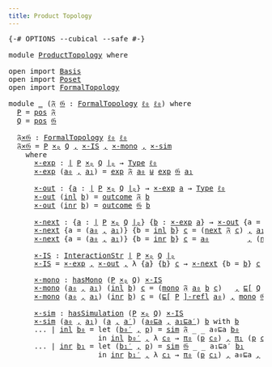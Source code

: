 ```yaml
---
title: Product Topology
---
```


<pre class="Agda"><a id="42" class="Symbol">{-#</a> <a id="46" class="Keyword">OPTIONS</a> <a id="54" class="Pragma">--cubical</a> <a id="64" class="Pragma">--safe</a> <a id="71" class="Symbol">#-}</a>

<a id="76" class="Keyword">module</a> <a id="83" href="ProductTopology.html" class="Module">ProductTopology</a> <a id="99" class="Keyword">where</a>

<a id="106" class="Keyword">open</a> <a id="111" class="Keyword">import</a> <a id="118" href="Basis.html" class="Module">Basis</a>
<a id="124" class="Keyword">open</a> <a id="129" class="Keyword">import</a> <a id="136" href="Poset.html" class="Module">Poset</a>
<a id="142" class="Keyword">open</a> <a id="147" class="Keyword">import</a> <a id="154" href="FormalTopology.html" class="Module">FormalTopology</a>

<a id="170" class="Keyword">module</a> <a id="177" href="ProductTopology.html#177" class="Module">_</a> <a id="179" class="Symbol">(</a><a id="180" href="ProductTopology.html#180" class="Bound">𝔉</a> <a id="182" href="ProductTopology.html#182" class="Bound">𝔊</a> <a id="184" class="Symbol">:</a> <a id="186" href="FormalTopology.html#1345" class="Function">FormalTopology</a> <a id="201" href="Basis.html#2598" class="Generalizable">ℓ₀</a> <a id="204" href="Basis.html#2598" class="Generalizable">ℓ₀</a><a id="206" class="Symbol">)</a> <a id="208" class="Keyword">where</a>
  <a id="216" href="ProductTopology.html#216" class="Function">P</a> <a id="218" class="Symbol">=</a> <a id="220" href="FormalTopology.html#1525" class="Function">pos</a> <a id="224" href="ProductTopology.html#180" class="Bound">𝔉</a>
  <a id="228" href="ProductTopology.html#228" class="Function">Q</a> <a id="230" class="Symbol">=</a> <a id="232" href="FormalTopology.html#1525" class="Function">pos</a> <a id="236" href="ProductTopology.html#182" class="Bound">𝔊</a>

  <a id="241" href="ProductTopology.html#241" class="Function">𝔉×𝔊</a> <a id="245" class="Symbol">:</a> <a id="247" href="FormalTopology.html#1345" class="Function">FormalTopology</a> <a id="262" href="ProductTopology.html#201" class="Bound">ℓ₀</a> <a id="265" href="ProductTopology.html#201" class="Bound">ℓ₀</a>
  <a id="270" href="ProductTopology.html#241" class="Function">𝔉×𝔊</a> <a id="274" class="Symbol">=</a> <a id="276" href="ProductTopology.html#216" class="Function">P</a> <a id="278" href="Poset.html#7749" class="Function Operator">×ₚ</a> <a id="281" href="ProductTopology.html#228" class="Function">Q</a> <a id="283" href="Agda.Builtin.Sigma.html#236" class="InductiveConstructor Operator">,</a> <a id="285" href="ProductTopology.html#735" class="Function">×-IS</a> <a id="290" href="Agda.Builtin.Sigma.html#236" class="InductiveConstructor Operator">,</a> <a id="292" href="ProductTopology.html#836" class="Function">×-mono</a> <a id="299" href="Agda.Builtin.Sigma.html#236" class="InductiveConstructor Operator">,</a> <a id="301" href="ProductTopology.html#1012" class="Function">×-sim</a>
    <a id="311" class="Keyword">where</a>
      <a id="323" href="ProductTopology.html#323" class="Function">×-exp</a> <a id="329" class="Symbol">:</a> <a id="331" href="Poset.html#2382" class="Function Operator">∣</a> <a id="333" href="ProductTopology.html#216" class="Function">P</a> <a id="335" href="Poset.html#7749" class="Function Operator">×ₚ</a> <a id="338" href="ProductTopology.html#228" class="Function">Q</a> <a id="340" href="Poset.html#2382" class="Function Operator">∣ₚ</a> <a id="343" class="Symbol">→</a> <a id="345" href="Cubical.Core.Primitives.html#1230" class="Primitive">Type</a> <a id="350" href="ProductTopology.html#201" class="Bound">ℓ₀</a>
      <a id="359" href="ProductTopology.html#323" class="Function">×-exp</a> <a id="365" class="Symbol">(</a><a id="366" href="ProductTopology.html#366" class="Bound">a₀</a> <a id="369" href="Agda.Builtin.Sigma.html#236" class="InductiveConstructor Operator">,</a> <a id="371" href="ProductTopology.html#371" class="Bound">a₁</a><a id="373" class="Symbol">)</a> <a id="375" class="Symbol">=</a> <a id="377" href="FormalTopology.html#1752" class="Function">exp</a> <a id="381" href="ProductTopology.html#180" class="Bound">𝔉</a> <a id="383" href="ProductTopology.html#366" class="Bound">a₀</a> <a id="386" href="Cubical.Data.Sum.Base.html#226" class="Datatype Operator">⊎</a> <a id="388" href="FormalTopology.html#1752" class="Function">exp</a> <a id="392" href="ProductTopology.html#182" class="Bound">𝔊</a> <a id="394" href="ProductTopology.html#371" class="Bound">a₁</a>

      <a id="404" href="ProductTopology.html#404" class="Function">×-out</a> <a id="410" class="Symbol">:</a> <a id="412" class="Symbol">{</a><a id="413" href="ProductTopology.html#413" class="Bound">a</a> <a id="415" class="Symbol">:</a> <a id="417" href="Poset.html#2382" class="Function Operator">∣</a> <a id="419" href="ProductTopology.html#216" class="Function">P</a> <a id="421" href="Poset.html#7749" class="Function Operator">×ₚ</a> <a id="424" href="ProductTopology.html#228" class="Function">Q</a> <a id="426" href="Poset.html#2382" class="Function Operator">∣ₚ</a><a id="428" class="Symbol">}</a> <a id="430" class="Symbol">→</a> <a id="432" href="ProductTopology.html#323" class="Function">×-exp</a> <a id="438" href="ProductTopology.html#413" class="Bound">a</a> <a id="440" class="Symbol">→</a> <a id="442" href="Cubical.Core.Primitives.html#1230" class="Primitive">Type</a> <a id="447" href="ProductTopology.html#201" class="Bound">ℓ₀</a>
      <a id="456" href="ProductTopology.html#404" class="Function">×-out</a> <a id="462" class="Symbol">(</a><a id="463" href="Cubical.Data.Sum.Base.html#284" class="InductiveConstructor">inl</a> <a id="467" href="ProductTopology.html#467" class="Bound">b</a><a id="468" class="Symbol">)</a> <a id="470" class="Symbol">=</a> <a id="472" href="FormalTopology.html#1852" class="Function">outcome</a> <a id="480" href="ProductTopology.html#180" class="Bound">𝔉</a> <a id="482" href="ProductTopology.html#467" class="Bound">b</a>
      <a id="490" href="ProductTopology.html#404" class="Function">×-out</a> <a id="496" class="Symbol">(</a><a id="497" href="Cubical.Data.Sum.Base.html#302" class="InductiveConstructor">inr</a> <a id="501" href="ProductTopology.html#501" class="Bound">b</a><a id="502" class="Symbol">)</a> <a id="504" class="Symbol">=</a> <a id="506" href="FormalTopology.html#1852" class="Function">outcome</a> <a id="514" href="ProductTopology.html#182" class="Bound">𝔊</a> <a id="516" href="ProductTopology.html#501" class="Bound">b</a>

      <a id="525" href="ProductTopology.html#525" class="Function">×-next</a> <a id="532" class="Symbol">:</a> <a id="534" class="Symbol">{</a><a id="535" href="ProductTopology.html#535" class="Bound">a</a> <a id="537" class="Symbol">:</a> <a id="539" href="Poset.html#2382" class="Function Operator">∣</a> <a id="541" href="ProductTopology.html#216" class="Function">P</a> <a id="543" href="Poset.html#7749" class="Function Operator">×ₚ</a> <a id="546" href="ProductTopology.html#228" class="Function">Q</a> <a id="548" href="Poset.html#2382" class="Function Operator">∣ₚ</a><a id="550" class="Symbol">}</a> <a id="552" class="Symbol">{</a><a id="553" href="ProductTopology.html#553" class="Bound">b</a> <a id="555" class="Symbol">:</a> <a id="557" href="ProductTopology.html#323" class="Function">×-exp</a> <a id="563" href="ProductTopology.html#535" class="Bound">a</a><a id="564" class="Symbol">}</a> <a id="566" class="Symbol">→</a> <a id="568" href="ProductTopology.html#404" class="Function">×-out</a> <a id="574" class="Symbol">{</a><a id="575" class="Argument">a</a> <a id="577" class="Symbol">=</a> <a id="579" href="ProductTopology.html#535" class="Bound">a</a><a id="580" class="Symbol">}</a> <a id="582" href="ProductTopology.html#553" class="Bound">b</a> <a id="584" class="Symbol">→</a> <a id="586" href="Poset.html#2382" class="Function Operator">∣</a> <a id="588" href="ProductTopology.html#216" class="Function">P</a> <a id="590" href="Poset.html#7749" class="Function Operator">×ₚ</a> <a id="593" href="ProductTopology.html#228" class="Function">Q</a> <a id="595" href="Poset.html#2382" class="Function Operator">∣ₚ</a>
      <a id="604" href="ProductTopology.html#525" class="Function">×-next</a> <a id="611" class="Symbol">{</a><a id="612" class="Argument">a</a> <a id="614" class="Symbol">=</a> <a id="616" class="Symbol">(</a><a id="617" href="ProductTopology.html#617" class="Bound">a₀</a> <a id="620" href="Agda.Builtin.Sigma.html#236" class="InductiveConstructor Operator">,</a> <a id="622" href="ProductTopology.html#622" class="Bound">a₁</a><a id="624" class="Symbol">)}</a> <a id="627" class="Symbol">{</a><a id="628" class="Argument">b</a> <a id="630" class="Symbol">=</a> <a id="632" href="Cubical.Data.Sum.Base.html#284" class="InductiveConstructor">inl</a> <a id="636" href="ProductTopology.html#636" class="Bound">b</a><a id="637" class="Symbol">}</a> <a id="639" href="ProductTopology.html#639" class="Bound">c</a> <a id="641" class="Symbol">=</a> <a id="643" class="Symbol">(</a><a id="644" href="FormalTopology.html#1978" class="Function">next</a> <a id="649" href="ProductTopology.html#180" class="Bound">𝔉</a> <a id="651" href="ProductTopology.html#639" class="Bound">c</a><a id="652" class="Symbol">)</a> <a id="654" href="Agda.Builtin.Sigma.html#236" class="InductiveConstructor Operator">,</a> <a id="656" href="ProductTopology.html#622" class="Bound">a₁</a>
      <a id="665" href="ProductTopology.html#525" class="Function">×-next</a> <a id="672" class="Symbol">{</a><a id="673" class="Argument">a</a> <a id="675" class="Symbol">=</a> <a id="677" class="Symbol">(</a><a id="678" href="ProductTopology.html#678" class="Bound">a₀</a> <a id="681" href="Agda.Builtin.Sigma.html#236" class="InductiveConstructor Operator">,</a> <a id="683" href="ProductTopology.html#683" class="Bound">a₁</a><a id="685" class="Symbol">)}</a> <a id="688" class="Symbol">{</a><a id="689" class="Argument">b</a> <a id="691" class="Symbol">=</a> <a id="693" href="Cubical.Data.Sum.Base.html#302" class="InductiveConstructor">inr</a> <a id="697" href="ProductTopology.html#697" class="Bound">b</a><a id="698" class="Symbol">}</a> <a id="700" href="ProductTopology.html#700" class="Bound">c</a> <a id="702" class="Symbol">=</a> <a id="704" href="ProductTopology.html#678" class="Bound">a₀</a>         <a id="715" href="Agda.Builtin.Sigma.html#236" class="InductiveConstructor Operator">,</a> <a id="717" class="Symbol">(</a><a id="718" href="FormalTopology.html#1978" class="Function">next</a> <a id="723" href="ProductTopology.html#182" class="Bound">𝔊</a> <a id="725" href="ProductTopology.html#700" class="Bound">c</a><a id="726" class="Symbol">)</a>

      <a id="735" href="ProductTopology.html#735" class="Function">×-IS</a> <a id="740" class="Symbol">:</a> <a id="742" href="FormalTopology.html#141" class="Function">InteractionStr</a> <a id="757" href="Poset.html#2382" class="Function Operator">∣</a> <a id="759" href="ProductTopology.html#216" class="Function">P</a> <a id="761" href="Poset.html#7749" class="Function Operator">×ₚ</a> <a id="764" href="ProductTopology.html#228" class="Function">Q</a> <a id="766" href="Poset.html#2382" class="Function Operator">∣ₚ</a>
      <a id="775" href="ProductTopology.html#735" class="Function">×-IS</a> <a id="780" class="Symbol">=</a> <a id="782" href="ProductTopology.html#323" class="Function">×-exp</a> <a id="788" href="Agda.Builtin.Sigma.html#236" class="InductiveConstructor Operator">,</a> <a id="790" href="ProductTopology.html#404" class="Function">×-out</a> <a id="796" href="Agda.Builtin.Sigma.html#236" class="InductiveConstructor Operator">,</a> <a id="798" class="Symbol">λ</a> <a id="800" class="Symbol">{</a><a id="801" href="ProductTopology.html#801" class="Bound">a</a><a id="802" class="Symbol">}</a> <a id="804" class="Symbol">{</a><a id="805" href="ProductTopology.html#805" class="Bound">b</a><a id="806" class="Symbol">}</a> <a id="808" href="ProductTopology.html#808" class="Bound">c</a> <a id="810" class="Symbol">→</a> <a id="812" href="ProductTopology.html#525" class="Function">×-next</a> <a id="819" class="Symbol">{</a><a id="820" class="Argument">b</a> <a id="822" class="Symbol">=</a> <a id="824" href="ProductTopology.html#805" class="Bound">b</a><a id="825" class="Symbol">}</a> <a id="827" href="ProductTopology.html#808" class="Bound">c</a>

      <a id="836" href="ProductTopology.html#836" class="Function">×-mono</a> <a id="843" class="Symbol">:</a> <a id="845" href="FormalTopology.html#791" class="Function">hasMono</a> <a id="853" class="Symbol">(</a><a id="854" href="ProductTopology.html#216" class="Function">P</a> <a id="856" href="Poset.html#7749" class="Function Operator">×ₚ</a> <a id="859" href="ProductTopology.html#228" class="Function">Q</a><a id="860" class="Symbol">)</a> <a id="862" href="ProductTopology.html#735" class="Function">×-IS</a>
      <a id="873" href="ProductTopology.html#836" class="Function">×-mono</a> <a id="880" class="Symbol">(</a><a id="881" href="ProductTopology.html#881" class="Bound">a₀</a> <a id="884" href="Agda.Builtin.Sigma.html#236" class="InductiveConstructor Operator">,</a> <a id="886" href="ProductTopology.html#886" class="Bound">a₁</a><a id="888" class="Symbol">)</a> <a id="890" class="Symbol">(</a><a id="891" href="Cubical.Data.Sum.Base.html#284" class="InductiveConstructor">inl</a> <a id="895" href="ProductTopology.html#895" class="Bound">b</a><a id="896" class="Symbol">)</a> <a id="898" href="ProductTopology.html#898" class="Bound">c</a> <a id="900" class="Symbol">=</a> <a id="902" class="Symbol">(</a><a id="903" href="FormalTopology.html#2107" class="Function">mono</a> <a id="908" href="ProductTopology.html#180" class="Bound">𝔉</a> <a id="910" href="ProductTopology.html#881" class="Bound">a₀</a> <a id="913" href="ProductTopology.html#895" class="Bound">b</a> <a id="915" href="ProductTopology.html#898" class="Bound">c</a><a id="916" class="Symbol">)</a>   <a id="920" href="Agda.Builtin.Sigma.html#236" class="InductiveConstructor Operator">,</a> <a id="922" href="Poset.html#3014" class="Function Operator">⊑[</a> <a id="925" href="ProductTopology.html#228" class="Function">Q</a> <a id="927" href="Poset.html#3014" class="Function Operator">]-refl</a> <a id="934" href="ProductTopology.html#886" class="Bound">a₁</a>
      <a id="943" href="ProductTopology.html#836" class="Function">×-mono</a> <a id="950" class="Symbol">(</a><a id="951" href="ProductTopology.html#951" class="Bound">a₀</a> <a id="954" href="Agda.Builtin.Sigma.html#236" class="InductiveConstructor Operator">,</a> <a id="956" href="ProductTopology.html#956" class="Bound">a₁</a><a id="958" class="Symbol">)</a> <a id="960" class="Symbol">(</a><a id="961" href="Cubical.Data.Sum.Base.html#302" class="InductiveConstructor">inr</a> <a id="965" href="ProductTopology.html#965" class="Bound">b</a><a id="966" class="Symbol">)</a> <a id="968" href="ProductTopology.html#968" class="Bound">c</a> <a id="970" class="Symbol">=</a> <a id="972" class="Symbol">(</a><a id="973" href="Poset.html#3014" class="Function Operator">⊑[</a> <a id="976" href="ProductTopology.html#216" class="Function">P</a> <a id="978" href="Poset.html#3014" class="Function Operator">]-refl</a> <a id="985" href="ProductTopology.html#951" class="Bound">a₀</a><a id="987" class="Symbol">)</a> <a id="989" href="Agda.Builtin.Sigma.html#236" class="InductiveConstructor Operator">,</a> <a id="991" href="FormalTopology.html#2107" class="Function">mono</a> <a id="996" href="ProductTopology.html#182" class="Bound">𝔊</a> <a id="998" href="ProductTopology.html#956" class="Bound">a₁</a> <a id="1001" href="ProductTopology.html#965" class="Bound">b</a> <a id="1003" href="ProductTopology.html#968" class="Bound">c</a>

      <a id="1012" href="ProductTopology.html#1012" class="Function">×-sim</a> <a id="1018" class="Symbol">:</a> <a id="1020" href="FormalTopology.html#1125" class="Function">hasSimulation</a> <a id="1034" class="Symbol">(</a><a id="1035" href="ProductTopology.html#216" class="Function">P</a> <a id="1037" href="Poset.html#7749" class="Function Operator">×ₚ</a> <a id="1040" href="ProductTopology.html#228" class="Function">Q</a><a id="1041" class="Symbol">)</a> <a id="1043" href="ProductTopology.html#735" class="Function">×-IS</a>
      <a id="1054" href="ProductTopology.html#1012" class="Function">×-sim</a> <a id="1060" class="Symbol">(</a><a id="1061" href="ProductTopology.html#1061" class="Bound">a₀</a> <a id="1064" href="Agda.Builtin.Sigma.html#236" class="InductiveConstructor Operator">,</a> <a id="1066" href="ProductTopology.html#1066" class="Bound">a₁</a><a id="1068" class="Symbol">)</a> <a id="1070" class="Symbol">(</a><a id="1071" href="ProductTopology.html#1071" class="Bound">a</a> <a id="1073" href="Agda.Builtin.Sigma.html#236" class="InductiveConstructor Operator">,</a> <a id="1075" href="ProductTopology.html#1075" class="Bound">a′</a><a id="1077" class="Symbol">)</a> <a id="1079" class="Symbol">(</a><a id="1080" href="ProductTopology.html#1080" class="Bound">a₀⊑a</a> <a id="1085" href="Agda.Builtin.Sigma.html#236" class="InductiveConstructor Operator">,</a> <a id="1087" href="ProductTopology.html#1087" class="Bound">a₁⊑a′</a><a id="1092" class="Symbol">)</a> <a id="1094" href="ProductTopology.html#1094" class="Bound">b</a> <a id="1096" class="Keyword">with</a> <a id="1101" href="ProductTopology.html#1094" class="Bound">b</a>
      <a id="1109" class="Symbol">...</a> <a id="1113" class="Symbol">|</a> <a id="1115" href="Cubical.Data.Sum.Base.html#284" class="InductiveConstructor">inl</a> <a id="1119" href="ProductTopology.html#1119" class="Bound">b₀</a> <a id="1122" class="Symbol">=</a> <a id="1124" class="Keyword">let</a> <a id="1128" class="Symbol">(</a><a id="1129" href="ProductTopology.html#1129" class="Bound">b₀′</a> <a id="1133" href="Agda.Builtin.Sigma.html#236" class="InductiveConstructor Operator">,</a> <a id="1135" href="ProductTopology.html#1135" class="Bound">p</a><a id="1136" class="Symbol">)</a> <a id="1138" class="Symbol">=</a> <a id="1140" href="FormalTopology.html#2192" class="Function">sim</a> <a id="1144" href="ProductTopology.html#180" class="Bound">𝔉</a> <a id="1146" class="Symbol">_</a> <a id="1148" class="Symbol">_</a> <a id="1150" class="Bound">a₀⊑a</a> <a id="1155" href="ProductTopology.html#1119" class="Bound">b₀</a>
                     <a id="1179" class="Keyword">in</a> <a id="1182" href="Cubical.Data.Sum.Base.html#284" class="InductiveConstructor">inl</a> <a id="1186" href="ProductTopology.html#1129" class="Bound">b₀′</a> <a id="1190" href="Agda.Builtin.Sigma.html#236" class="InductiveConstructor Operator">,</a> <a id="1192" class="Symbol">λ</a> <a id="1194" href="ProductTopology.html#1194" class="Bound">c₀</a> <a id="1197" class="Symbol">→</a> <a id="1199" href="Basis.html#1007" class="Field">π₀</a> <a id="1202" class="Symbol">(</a><a id="1203" href="ProductTopology.html#1135" class="Bound">p</a> <a id="1205" href="ProductTopology.html#1194" class="Bound">c₀</a><a id="1207" class="Symbol">)</a> <a id="1209" href="Agda.Builtin.Sigma.html#236" class="InductiveConstructor Operator">,</a> <a id="1211" href="Basis.html#1018" class="Field">π₁</a> <a id="1214" class="Symbol">(</a><a id="1215" href="ProductTopology.html#1135" class="Bound">p</a> <a id="1217" href="ProductTopology.html#1194" class="Bound">c₀</a><a id="1219" class="Symbol">)</a> <a id="1221" href="Agda.Builtin.Sigma.html#236" class="InductiveConstructor Operator">,</a> <a id="1223" class="Bound">a₁⊑a′</a>
      <a id="1235" class="Symbol">...</a> <a id="1239" class="Symbol">|</a> <a id="1241" href="Cubical.Data.Sum.Base.html#302" class="InductiveConstructor">inr</a> <a id="1245" href="ProductTopology.html#1245" class="Bound">b₁</a> <a id="1248" class="Symbol">=</a> <a id="1250" class="Keyword">let</a> <a id="1254" class="Symbol">(</a><a id="1255" href="ProductTopology.html#1255" class="Bound">b₁′</a> <a id="1259" href="Agda.Builtin.Sigma.html#236" class="InductiveConstructor Operator">,</a> <a id="1261" href="ProductTopology.html#1261" class="Bound">p</a><a id="1262" class="Symbol">)</a> <a id="1264" class="Symbol">=</a> <a id="1266" href="FormalTopology.html#2192" class="Function">sim</a> <a id="1270" href="ProductTopology.html#182" class="Bound">𝔊</a> <a id="1272" class="Symbol">_</a> <a id="1274" class="Symbol">_</a> <a id="1276" class="Bound">a₁⊑a′</a> <a id="1282" href="ProductTopology.html#1245" class="Bound">b₁</a>
                     <a id="1306" class="Keyword">in</a> <a id="1309" href="Cubical.Data.Sum.Base.html#302" class="InductiveConstructor">inr</a> <a id="1313" href="ProductTopology.html#1255" class="Bound">b₁′</a> <a id="1317" href="Agda.Builtin.Sigma.html#236" class="InductiveConstructor Operator">,</a> <a id="1319" class="Symbol">λ</a> <a id="1321" href="ProductTopology.html#1321" class="Bound">c₁</a> <a id="1324" class="Symbol">→</a> <a id="1326" href="Basis.html#1007" class="Field">π₀</a> <a id="1329" class="Symbol">(</a><a id="1330" href="ProductTopology.html#1261" class="Bound">p</a> <a id="1332" href="ProductTopology.html#1321" class="Bound">c₁</a><a id="1334" class="Symbol">)</a> <a id="1336" href="Agda.Builtin.Sigma.html#236" class="InductiveConstructor Operator">,</a> <a id="1338" class="Bound">a₀⊑a</a> <a id="1343" href="Agda.Builtin.Sigma.html#236" class="InductiveConstructor Operator">,</a> <a id="1345" href="Basis.html#1018" class="Field">π₁</a> <a id="1348" class="Symbol">(</a><a id="1349" href="ProductTopology.html#1261" class="Bound">p</a> <a id="1351" href="ProductTopology.html#1321" class="Bound">c₁</a><a id="1353" class="Symbol">)</a>
</pre>